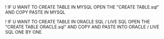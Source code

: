 ! IF U WANT TO CREATE TABLE IN MYSQL OPEN THE "CREATE TABLE.sql" AND COPY PASTE IN MYSQL 


! IF U WANT TO CREATE TABLE IN ORACLE SQL / LIVE SQL OPEN THE "CREATE TABLE ORACLE.sql" AND COPY AND PASTE INTO ORACLE / LIVE SQL ONE BY ONE 